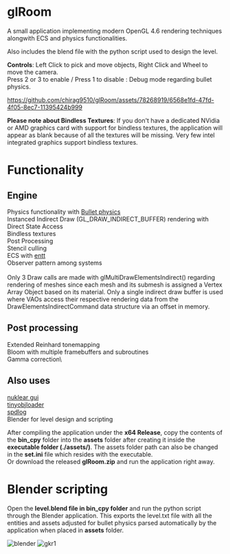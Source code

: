 # glRoom

A small application implementing modern OpenGL 4.6 rendering techniques alongwith ECS and physics functionalities.

Also includes the blend file with the python script used to design the level. 

**Controls**: Left Click to pick and move objects, Right Click and Wheel to move the camera.\
Press 2 or 3 to enable / Press 1 to disable : Debug mode regarding bullet physics.

https://github.com/chirag9510/glRoom/assets/78268919/6568e1fd-47fd-4f05-8ec7-11395424b999

**Please note about Bindless Textures**: If you don't have a dedicated NVidia or AMD graphics card with support for bindless textures, the application will appear as blank because of all the textures will be missing. Very few intel integrated graphics support bindless textures.

# Functionality
## Engine
Physics functionality with [Bullet physics](https://github.com/bulletphysics/bullet3)\
Instanced Indirect Draw (GL_DRAW_INDIRECT_BUFFER) rendering with Direct State Access\
Bindless textures\
Post Processing\
Stencil culling\
ECS with [entt](https://github.com/skypjack/entt)\
Observer pattern among systems\
\
Only 3 Draw calls are made with glMultiDrawElementsIndirect() regarding rendering of meshes since each mesh and its submesh is assigned a Vertex Array Object based on its material. Only a single indirect draw buffer is used where VAOs access their respective rendering data from the DrawElementsIndirectCommand data structure via an offset in memory. 

## Post processing  
Extended Reinhard tonemapping\
Bloom with multiple framebuffers and subroutines\
Gamma correction\

## Also uses
[nuklear gui](https://github.com/Immediate-Mode-UI/Nuklear)\
[tinyobjloader](https://github.com/tinyobjloader/tinyobjloader)\
[spdlog](https://github.com/gabime/spdlog)\
Blender for level design and scripting

After compiling the application under the **x64 Release**, copy the contents of the **bin_cpy** folder into the **assets** folder after creating it inside the **executable folder (./assets/)**. The assets folder path can also be changed in the **set.ini** file which resides with the executable. \
Or download the released **glRoom.zip** and run the application right away.

# Blender scripting
Open the **level.blend file in bin_cpy folder** and run the python script through the Blender application. This exports the level.txt file with all the entities and assets adjusted for bullet physics parsed automatically by the application when placed in **assets** folder.

![blender](https://github.com/chirag9510/glRoom/assets/78268919/7501c39d-393b-4b05-89ae-97e6425700da)
![gkr1](https://github.com/chirag9510/glRoom/assets/78268919/2cfa9b8f-f360-4a03-bcd2-8780cf5b8069)

